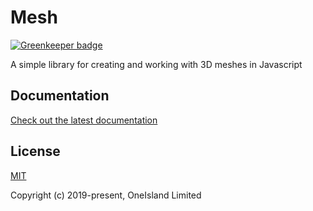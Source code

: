 # Mesh

[![Greenkeeper badge](https://badges.greenkeeper.io/oneislandearth/mesh.svg)](https://greenkeeper.io/)

A simple library for creating and working with 3D meshes in Javascript

## Documentation

[Check out the latest documentation](https://github.com/oneislandearth/mesh/tree/master/docs)

## License

[MIT](http://opensource.org/licenses/MIT)

Copyright (c) 2019-present, OneIsland Limited